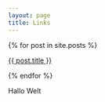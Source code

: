 ```yaml
---
layout: page
title: Links
---
```

<div class="main">
  {% for post in site.posts %}

  <a href="{{ post.excerpt | remove: '<p>' | remove: '</p>' }}" class="button" target="_blank">{{ post.title }}</a>

  {% endfor %}
</div>

Hallo Welt
